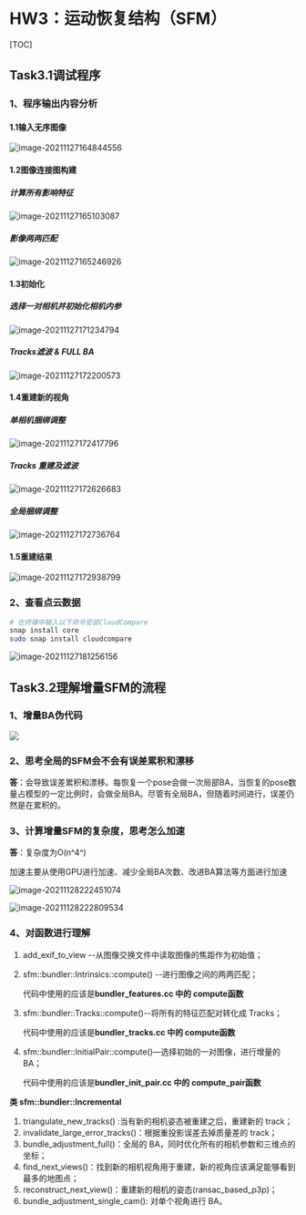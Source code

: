 # HW3：运动恢复结构（SFM）

[TOC]

## Task3.1调试程序

### 1、程序输出内容分析

#### 1.1输入无序图像

![image-20211127164844556](https://gitee.com/lpengsu/pic-go/raw/master/img/image-20211127164844556.png)

#### 1.2图像连接图构建

##### 计算所有影响特征

![image-20211127165103087](https://gitee.com/lpengsu/pic-go/raw/master/img/image-20211127165103087.png)

##### 影像两两匹配

![image-20211127165246926](https://gitee.com/lpengsu/pic-go/raw/master/img/image-20211127165246926.png)

#### 1.3初始化

##### 选择一对相机并初始化相机内参

![image-20211127171234794](https://gitee.com/lpengsu/pic-go/raw/master/img/image-20211127171234794.png)

##### Tracks滤波 & FULL BA

![image-20211127172200573](https://gitee.com/lpengsu/pic-go/raw/master/img/image-20211127172200573.png)

#### 1.4重建新的视角

##### 单相机捆绑调整

![image-20211127172417796](https://gitee.com/lpengsu/pic-go/raw/master/img/image-20211127172417796.png)

##### Tracks 重建及滤波

![image-20211127172626683](https://gitee.com/lpengsu/pic-go/raw/master/img/image-20211127172626683.png)

##### 全局捆绑调整

![image-20211127172736764](https://gitee.com/lpengsu/pic-go/raw/master/img/image-20211127172736764.png)

#### 1.5重建结果

![image-20211127172938799](https://gitee.com/lpengsu/pic-go/raw/master/img/image-20211127172938799.png)

### 2、查看点云数据

```bash
# 在终端中输入以下命令安装CloudCompare
snap install core
sudo snap install cloudcompare
```

![image-20211127181256156](https://gitee.com/lpengsu/pic-go/raw/master/img/image-20211127181256156.png)

## Task3.2理解增量SFM的流程

### 1、增量BA伪代码

![](https://gitee.com/lpengsu/pic-go/raw/master/img/%E5%BE%AE%E4%BF%A1%E5%9B%BE%E7%89%87_20211128230451.jpg)

### 2、思考全局的SFM会不会有误差累积和漂移

​       **答**：会导致误差累积和漂移。每恢复一个pose会做一次局部BA，当恢复的pose数量占模型的一定比例时，会做全局BA。尽管有全局BA，但随着时间进行，误差仍然是在累积的。

### 3、计算增量SFM的复杂度，思考怎么加速

**答**：复杂度为O(n^4^)

​         加速主要从使用GPU进行加速、减少全局BA次数、改进BA算法等方面进行加速

![image-20211128222451074](https://gitee.com/lpengsu/pic-go/raw/master/img/image-20211128222451074.png)

![image-20211128222809534](https://gitee.com/lpengsu/pic-go/raw/master/img/image-20211128222809534.png)

### 4、对函数进行理解

1. add_exif_to_view --从图像交换文件中读取图像的焦距作为初始值；

2. sfm::bundler::Intrinsics::compute() --进行图像之间的两两匹配；

   代码中使用的应该是**bundler_features.cc 中的 compute函数**

3. sfm::bundler::Tracks::compute()--将所有的特征匹配对转化成 Tracks；

   代码中使用的应该是**bundler_tracks.cc 中的 compute函数**

4. sfm::bundler::InitialPair::compute()—选择初始的一对图像，进行增量的 BA；

   代码中使用的应该是**bundler_init_pair.cc 中的 compute_pair函数**

**类 sfm::bundler::Incremental**

1. triangulate_new_tracks() :当有新的相机姿态被重建之后，重建新的 track；
2. invalidate_large_error_tracks()：根据重投影误差去掉质量差的 track；
3. bundle_adjustment_full()：全局的 BA，同时优化所有的相机参数和三维点的坐标；
4. find_next_views()：找到新的相机视角用于重建，新的视角应该满足能够看到最多的地图点；
5. reconstruct_next_view()：重建新的相机的姿态(ransac_based_p3p)；
6. bundle_adjustment_single_cam(): 对单个视角进行 BA。
